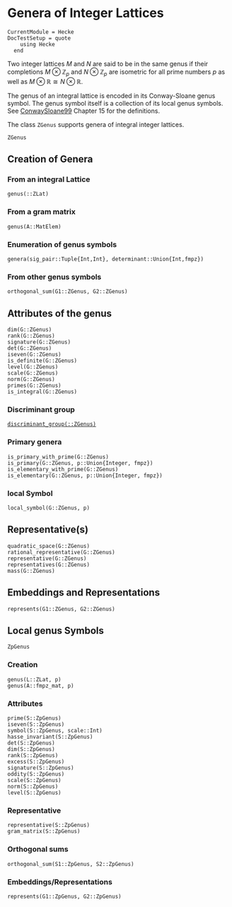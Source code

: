 # Genera of Integer Lattices
```@meta
CurrentModule = Hecke
DocTestSetup = quote
    using Hecke
  end
```
Two integer lattices $M$ and $N$ are said to be in the same genus if
their completions $M \otimes \mathbb{Z}_p$ and $N \otimes \mathbb{Z}_p$ are isometric for all
prime numbers $p$ as well as $M \otimes \mathbb{R} \cong N\otimes \mathbb{R}$.

The genus of an integral lattice is encoded in its Conway-Sloane genus symbol.
The genus symbol itself is a collection of its local genus symbols.
See [ConwaySloane99](@cite) Chapter 15 for the definitions.

The class `ZGenus` supports genera of integral integer lattices.

```@docs
ZGenus
```

## Creation of Genera

### From an integral Lattice

```@docs
genus(::ZLat)
```

### From a gram matrix

```@docs
genus(A::MatElem)
```

### Enumeration of genus symbols

```@docs
genera(sig_pair::Tuple{Int,Int}, determinant::Union{Int,fmpz})
```
### From other genus symbols
```@docs
orthogonal_sum(G1::ZGenus, G2::ZGenus)
```

## Attributes of the genus

```@docs
dim(G::ZGenus)
rank(G::ZGenus)
signature(G::ZGenus)
det(G::ZGenus)
iseven(G::ZGenus)
is_definite(G::ZGenus)
level(G::ZGenus)
scale(G::ZGenus)
norm(G::ZGenus)
primes(G::ZGenus)
is_integral(G::ZGenus)
```
### Discriminant group
[`discriminant_group(::ZGenus)`](@ref)

### Primary genera
```docs
is_primary_with_prime(G::ZGenus)
is_primary(G::ZGenus, p::Union{Integer, fmpz})
is_elementary_with_prime(G::ZGenus)
is_elementary(G::ZGenus, p::Union{Integer, fmpz})
```

### local Symbol
```@docs
local_symbol(G::ZGenus, p)
```

## Representative(s)

```@docs
quadratic_space(G::ZGenus)
rational_representative(G::ZGenus)
representative(G::ZGenus)
representatives(G::ZGenus)
mass(G::ZGenus)
```

## Embeddings and Representations
```@docs
represents(G1::ZGenus, G2::ZGenus)
```

## Local genus Symbols

```@docs
ZpGenus
```

### Creation

```@docs
genus(L::ZLat, p)
genus(A::fmpz_mat, p)
```

### Attributes
```@docs
prime(S::ZpGenus)
iseven(S::ZpGenus)
symbol(S::ZpGenus, scale::Int)
hasse_invariant(S::ZpGenus)
det(S::ZpGenus)
dim(S::ZpGenus)
rank(S::ZpGenus)
excess(S::ZpGenus)
signature(S::ZpGenus)
oddity(S::ZpGenus)
scale(S::ZpGenus)
norm(S::ZpGenus)
level(S::ZpGenus)
```
### Representative
```@docs
representative(S::ZpGenus)
gram_matrix(S::ZpGenus)
```

### Orthogonal sums
```@docs
orthogonal_sum(S1::ZpGenus, S2::ZpGenus)
```

### Embeddings/Representations
```@docs
represents(G1::ZpGenus, G2::ZpGenus)
```

